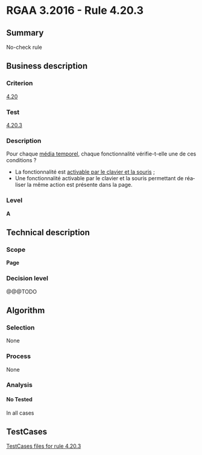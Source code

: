 # RGAA 3.2016 - Rule 4.20.3

## Summary
No-check rule


## Business description

### Criterion
[4.20](http://references.modernisation.gouv.fr/rgaa-accessibilite/2016/criteres.html#crit-4-20)

### Test
[4.20.3](http://references.modernisation.gouv.fr/rgaa-accessibilite/2016/criteres.html#test-4-20-3)

### Description
<div lang="fr">Pour chaque <a href="http://references.modernisation.gouv.fr/rgaa-accessibilite/glossaire.html#mdia-temporel-type-son-vido-et-synchronis">m&#xE9;dia temporel</a>, chaque fonctionnalit&#xE9; v&#xE9;rifie-t-elle une de ces conditions&nbsp;? <ul><li>La fonctionnalit&#xE9; est <a href="http://references.modernisation.gouv.fr/rgaa-accessibilite/glossaire.html#accessible-et-activable-par-le-clavier-et-la-souris">activable par le clavier et la souris</a>&nbsp;;</li> <li>Une fonctionnalit&#xE9; activable par le clavier et la souris permettant de r&#xE9;aliser la m&#xEA;me action est pr&#xE9;sente dans la page.</li> </ul></div>

### Level
**A**


## Technical description

### Scope
**Page**

### Decision level
@@@TODO


## Algorithm

### Selection
None

### Process
None

### Analysis

#### No Tested
In all cases


##  TestCases

[TestCases files for rule 4.20.3](https://github.com/Asqatasun/Asqatasun/tree/develop/rules/rules-rgaa3.2016/src/test/resources/testcases/rgaa32016/Rgaa32016Rule042003/)


